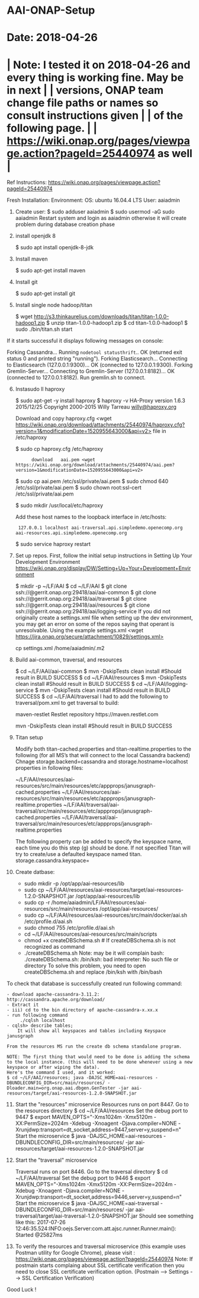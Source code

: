 # AAI-ONAP-Setup
Date: 2018-04-26
=======================================================================================
|  Note: I tested it on 2018-04-26 and every thing is working fine. May be in next    |
|        versions, ONAP team change file paths or names so consult instructions given |
|        of the following page.                                                       | 
|        https://wiki.onap.org/pages/viewpage.action?pageId=25440974 as well           |
=======================================================================================

Ref Instructions:
https://wiki.onap.org/pages/viewpage.action?pageId=25440974

Fresh Installation:
Environment:
    OS: ubuntu 16.04.4 LTS
    User: aaiadmin 

1. Create user:
    $ sudo adduser aaiadmin
    $ sudo usermod -aG sudo aaiadmin
Restart system and login as aaiadmin otherwise it will create problem during database creation phase

2. install openjdk 8

    $ sudo apt install openjdk-8-jdk

3. Install maven

    $ sudo apt-get install maven

4. Install git

    $ sudo apt-get install git

5. Install single node hadoop/titan

    $ wget http://s3.thinkaurelius.com/downloads/titan/titan-1.0.0-hadoop1.zip
    $ unzip titan-1.0.0-hadoop1.zip
    $ cd titan-1.0.0-hadoop1
    $ sudo ./bin/titan.sh start

If it starts successful it displays following messages on console:

Forking Cassandra...
Running `nodetool statusthrift`.. OK (returned exit status 0 and printed string "running").
Forking Elasticsearch...
Connecting to Elasticsearch (127.0.0.1:9300)... OK (connected to 127.0.0.1:9300).
Forking Gremlin-Server...
Connecting to Gremlin-Server (127.0.0.1:8182)... OK (connected to 127.0.0.1:8182).
Run gremlin.sh to connect.


6. Instasudo ll haproxy
    
    
    $ sudo apt-get -y install haproxy
    $ haproxy -v
    HA-Proxy version 1.6.3 2015/12/25
    Copyright 2000-2015 Willy Tarreau <willy@haproxy.org>

    Download and copy haproxy.cfg <wget https://wiki.onap.org/download/attachments/25440974/haproxy.cfg?version=1&modificationDate=1520955643000&api=v2> file in /etc/haproxy

    $ sudo cp haproxy.cfg /etc/haproxy

             download   aai.pem <wget https://wiki.onap.org/download/attachments/25440974/aai.pem?version=1&modificationDate=1520955643000&api=v2>
    $ sudo cp aai.pem /etc/ssl/private/aai.pem
    $ sudo chmod 640 /etc/ssl/private/aai.pem
    $ sudo chown root:ssl-cert /etc/ssl/private/aai.pem
    
    $ sudo mkdir /usr/local/etc/haproxy

    Add these host names to the loopback interface in /etc/hosts: 

        127.0.0.1 localhost aai-traversal.api.simpledemo.openecomp.org aai-resources.api.simpledemo.openecomp.org
    $ sudo service haproxy restart

7. Set up repos. First, follow the initial setup instructions in Setting Up Your Development Environment <https://wiki.onap.org/display/DW/Setting+Up+Your+Development+Environment>


    $ mkdir -p ~/LF/AAI
    $ cd ~/LF/AAI
    $ git clone ssh://<username>@gerrit.onap.org:29418/aai/aai-common
    $ git clone ssh://<username>@gerrit.onap.org:29418/aai/traversal
    $ git clone ssh://<username>@gerrit.onap.org:29418/aai/resources
    $ git clone ssh://<username>@gerrit.onap.org:29418/aai/logging-service
    If you did not originally create a settings.xml file when setting up the dev environment, you may get an error on some of the repos saying that operant is unresolvable.  Using the example settings.xml <wget https://jira.onap.org/secure/attachment/10829/settings.xml>
    
     cp settings.xml /home/aaiadmin/.m2

8. Build aai-common, traversal, and resources

    $ cd ~/LF/AAI/aai-common
    $ mvn -DskipTests clean install       #Should result in BUILD SUCCESS
    $ cd ~/LF/AAI/resources
    $ mvn -DskipTests clean install       #Should result in BUILD SUCCESS
    $ cd ~/LF/AAI/logging-service
    $ mvn -DskipTests clean install      #Should result in BUILD SUCCESS
    $ cd ~/LF/AAI/traversal
    I had to add the following to traversal/pom.xml to get traversal to build: 

    <repositories>
                <repository>
                        <id>maven-restlet</id>
                        <name>Restlet repository</name>
                        <url>https://maven.restlet.com</url>
                </repository>
    </repositories>

    mvn -DskipTests clean install      #Should result in BUILD SUCCESS

9. Titan setup

    Modify both titan-cached.properties and titan-realtime.properties to the following (for all MS’s that will connect to the local Cassandra backend)
    Chnage storage.backend=cassandra and storage.hostname=localhost properties in following files:
 
    ~/LF/AAI/resources/aai-resources/src/main/resources/etc/appprops/janusgraph-cached.properties
    ~/LF/AAI/resources/aai-resources/src/main/resources/etc/appprops/janusgraph-realtime.properties
    ~/LF/AAI/traversal/aai-traversal/src/main/resources/etc/appprops/janusgraph-cached.properties
    ~/LF/AAI/traversal/aai-traversal/src/main/resources/etc/appprops/janusgraph-realtime.properties
    
    The following property can be added to specify the keyspace name, each time you do this step (g) should be done. If not specified Titan will try to create/use a defaulted keyspace named titan.
    storage.cassandra.keyspace=<keyspace name>
    
10. Create datbase:
    - sudo mkdir -p /opt/app/aai-resources/lib
    - sudo cp ~/LF/AAI/resources/aai-resources/target/aai-resources-1.2.0-SNAPSHOT.jar /opt/app/aai-resources/lib
    - sudo cp -r /home/aaiadmin/LF/AAI/resources/aai-resources/src/main/resources /opt/app/aai-resources/
    - sudo cp ~/LF/AAI/resources/aai-resources/src/main/docker/aai.sh /etc/profile.d/aai.sh
    - sudo chmod 755 /etc/profile.d/aai.sh
    - cd ~/LF/AAI/resources/aai-resources/src/main/scripts
    - chmod +x createDBSchema.sh # If createDBSchema.sh is not recognized as command
    - ./createDBSchema.sh 
Note: may be it will complain  bash: ./createDBSchema.sh: /bin/ksh: bad interpreter: No such file or directory 
To solve this problem, you need to open createDBSchema.sh and replace /bin/ksh with /bin/bash

To check that database is successfully created run following command:

    - download apache-cassandra-3.11.2: http://cassandra.apache.org/download/
    - Extract it
    - iii) cd to the bin directory of apache-cassandra-x.xx.x 
    - run following command 
         ./cqlsh localhost
    - cqlsh> describe tables;
        It will show all keyspaces and tables including Keyspace janusgraph

    From the resources MS run the create db schema standalone program.

    NOTE: The first thing that would need to be done is adding the schema to the local instance. (this will need to be done whenever using a new keyspace or after wiping the data).
    Here's the command I used, and it worked:
    $ cd ~/LF/AAI/resources; java -DAJSC_HOME=aai-resources -DBUNDLECONFIG_DIR=src/main/resources/ -Dloader.main=org.onap.aai.dbgen.GenTester -jar aai-resources/target/aai-resources-1.2.0-SNAPSHOT.jar

11. Start the "resources" microservice
    Resources runs on port 8447.  Go to the resources directory
    $ cd ~/LF/AAI/resources
    Set the debug port to 9447
    $ export MAVEN_OPTS="-Xms1024m -Xmx5120m -XX:PermSize=2024m -Xdebug -Xnoagent -Djava.compiler=NONE -Xrunjdwp:transport=dt_socket,address=9447,server=y,suspend=n"
    Start the microservice
    $ java -DAJSC_HOME=aai-resources -DBUNDLECONFIG_DIR=src/main/resources/ -jar aai-resources/target/aai-resources-1.2.0-SNAPSHOT.jar 

12. Start the "traversal" microservice

    Traversal runs on port 8446.  Go to the traversal directory
    $ cd ~/LF/AAI/traversal
    Set the debug port to 9446
    $ export MAVEN_OPTS="-Xms1024m -Xmx5120m -XX:PermSize=2024m -Xdebug -Xnoagent -Djava.compiler=NONE -Xrunjdwp:transport=dt_socket,address=9446,server=y,suspend=n"
    Start the microservice
    $ java -DAJSC_HOME=aai-traversal -DBUNDLECONFIG_DIR=src/main/resources/ -jar aai-traversal/target/aai-traversal-1.2.0-SNAPSHOT.jar
    Should see something like this: 2017-07-26 12:46:35.524:INFO:oejs.Server:com.att.ajsc.runner.Runner.main(): Started @25827ms


13. To verify the resources and traversal microservice (this example uses Postman utility for Google Chrome), please visit : https://wiki.onap.org/pages/viewpage.action?pageId=25440974
    Note: If postmain starts complaing about SSL certificate verification then you need to close SSL certificate verification option. (Postmain --> Settings --> SSL Certification Verification) 
	
Good Luck !
